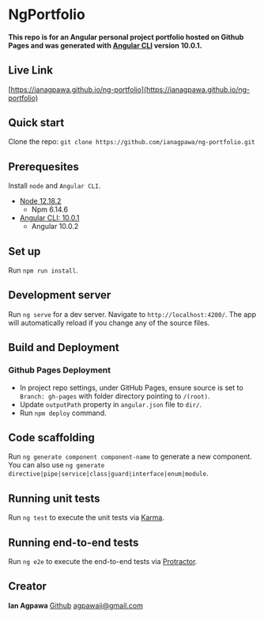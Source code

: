 # NgPortfolio
#### This repo is for an Angular personal project portfolio hosted on Github Pages and was generated with [Angular CLI](https://github.com/angular/angular-cli) version 10.0.1.

## Live Link
[https://ianagpawa.github.io/ng-portfolio](https://ianagpawa.github.io/ng-portfolio)

## Quick start
Clone the repo: `git clone https://github.com/ianagpawa/ng-portfolio.git`


## Prerequesites
Install `node` and `Angular CLI`.
* [Node 12.18.2](https://nodejs.org/en/blog/release/v12.18.2/)
    * Npm 6.14.6
* [Angular CLI: 10.0.1](https://angular.io/guide/setup-local)
    * Angular 10.0.2

## Set up
Run `npm run install`.

## Development server

Run `ng serve` for a dev server. Navigate to `http://localhost:4200/`. The app will automatically reload if you change any of the source files.

## Build and Deployment
### Github Pages Deployment

* In project repo settings, under GitHub Pages, ensure source is set to `Branch: gh-pages` with folder directory pointing to `/(root)`.
* Update `outputPath` property in `angular.json` file to `dir/`.
* Run `npm deploy` command.

## Code scaffolding

Run `ng generate component component-name` to generate a new component. You can also use `ng generate directive|pipe|service|class|guard|interface|enum|module`.

## Running unit tests

Run `ng test` to execute the unit tests via [Karma](https://karma-runner.github.io).

## Running end-to-end tests

Run `ng e2e` to execute the end-to-end tests via [Protractor](http://www.protractortest.org/).

## Creator

**Ian Agpawa**
[Github](https://github.com/ianagpawa)
 agpawaji@gmail.com
